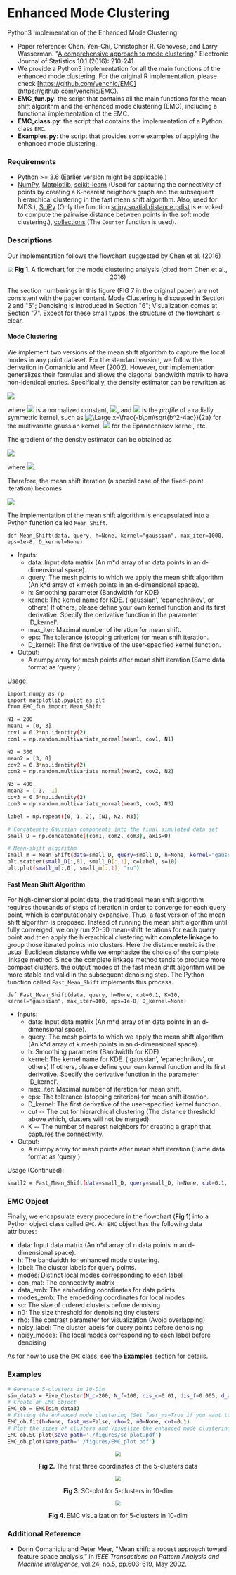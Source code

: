# Enhanced Mode Clustering
Python3 Implementation of the Enhanced Mode Clustering

- Paper reference: Chen, Yen-Chi, Christopher R. Genovese, and Larry Wasserman. "[A comprehensive approach to mode clustering](https://projecteuclid.org/euclid.ejs/1455715961)." Electronic Journal of Statistics 10.1 (2016): 210-241.
- We provide a Python3 implementation for all the main functions of the enhanced mode clustering. For the original R implementation, please check [https://github.com/yenchic/EMC](https://github.com/yenchic/EMC).
- **EMC_fun.py**: the script that contains all the main functions for the mean shift algorithm and the enhanced mode clustering (EMC), including a functional implementation of the EMC.
- **EMC_class.py**: the script that contains the implementation of a Python class `EMC`.
- **Examples.py**: the script that provides some examples of applying the enhanced mode clustering.

### Requirements
- Python >= 3.6 (Earlier version might be applicable.)
- [NumPy](http://www.numpy.org/), [Matplotlib](https://matplotlib.org/), [scikit-learn](https://scikit-learn.org/stable/index.html) (Used for capturing the connectivity of points by creating a K-nearest neighbors graph and the subsequent hierarchical clustering in the fast mean shift algorithm. Also, used for MDS.), [SciPy](https://www.scipy.org/) (Only the function [scipy.spatial.distance.pdist](https://docs.scipy.org/doc/scipy-0.14.0/reference/generated/scipy.spatial.distance.pdist.html) is envoked to compute the pairwise distance between points in the soft mode clustering.), [collections](https://docs.python.org/3.6/library/collections.html) (The `Counter` function is used).

### Descriptions
Our implementation follows the flowchart suggested by Chen et al. (2016)
<p align="center">
<img src="https://github.com/zhangyk8/EMC_Python3/blob/master/figures/flowchart.png" style="zoom:60%" />
 <B>Fig 1. </B>A flowchart for the mode clustering analysis (cited from Chen et al., 2016) 
 </p>
 The section numberings in this figure (FIG 7 in the original paper) are not consistent with the paper content. Mode Clustering is discussed in Section 2 and "5"; Denoising is introduced in Section "6"; Visualization comes at Section "7". Except for these small typos, the structure of the flowchart is clear.

#### Mode Clustering
We implement two versions of the mean shift algorithm to capture the local modes in any point dataset. For the standard version, we follow the derivation in Comaniciu and Meer (2002). However, our implementation generalizes their formulas and allows the diagonal bandwidth matrix to have non-identical entries. Specifically, the density estimator can be rewritten as

<img src="https://latex.codecogs.com/svg.latex?\Large&space;\hat{f}_{K}(\mathbf{x})=\frac{c_{K,d}}{n\det(H)}\sum_{i=1}^nk(||H^{-1}(\mathbf{x}-\mathbf{x}_i)||^2)," />

where 
<img src="https://latex.codecogs.com/svg.latex?\Large&space;c_{K,d}" /> is a normalized constant, <img src="https://latex.codecogs.com/svg.latex?\Large&space;H=diag(h_1,...,h_d)" />, and <img src="https://latex.codecogs.com/svg.latex?\Large&space;k" /> is the _profile_ of a radially symmetric kernel, such as <img src="https://latex.codecogs.com/svg.latex?\Large&space;k(x)=\exp(-x/2)" title="\Large x=\frac{-b\pm\sqrt{b^2-4ac}}{2a}" /> for the multivariate gaussian kernel, <img src="https://latex.codecogs.com/svg.latex?\Large&space;k(x)=(1-x)\cdot\mathbf{1}_{[0,1]}(x)" /> for the Epanechnikov kernel, etc.

The gradient of the density estimator can be obtained as

<img src="https://latex.codecogs.com/svg.latex?\Large&space;\nabla\hat{f}_{K}(\mathbf{x})=\frac{2c_{K,d}}{n\det(H)}\sum_{i=1}^nH^{-1}(\mathbf{x}_i-\mathbf{x})g(||H^{-1}(\mathbf{x}-\mathbf{x}_i)||^2)\\=\frac{2c_{K,d}}{n\det(H)}\left[\sum_{i=1}^ng(||H^{-1}(\mathbf{x}-\mathbf{x}_i||^2)\right]\left[\frac{\sum_{i=1}^nH^{-1}\mathbf{x}_ig(||H^{-1}(\mathbf{x}-\mathbf{x}_i||^2)}{\sum_{i=1}^ng(||H^{-1}(\mathbf{x}-\mathbf{x}_i||^2)}-H^{-1}\mathbf{x}\right]," />

where <img src="https://latex.codecogs.com/svg.latex?\Large&space;g(x)=-k'(x)" />.

Therefore, the mean shift iteration (a special case of the fixed-point iteration) becomes

<img src="https://latex.codecogs.com/svg.latex?\Large&space;y_{j+1}=\frac{\sum_{i=1}^n\mathbf{x}_ig(||H^{-1}(\mathbf{y}_j-\mathbf{x}_i||^2)}{\sum_{i=1}^ng(||H^{-1}(\mathbf{y}_j-\mathbf{x}_i||^2)}\quad\j=1,2,..." />

The implementation of the mean shift algorithm is encapsulated into a Python function called `Mean_Shift`.

`def Mean_Shift(data, query, h=None, kernel="gaussian", max_iter=1000, eps=1e-8, D_kernel=None)`
- Inputs:
  - data: Input data matrix (An m*d array of m data points in an d-dimensional space).
  - query: The mesh points to which we apply the mean shift algorithm (An k*d array of k mesh points in an d-dimensional space).
  - h: Smoothing parameter (Bandwidth for KDE)
  - kernel: The kernel name for KDE. ('gaussian', 'epanechnikov', or others) If others, please define your own kernel function and its first derivative. Specify the derivative function in the parameter 'D_kernel'.
  - max_iter: Maximal number of iteration for mean shift.
  - eps: The tolerance (stopping criterion) for mean shift iteration. 
  - D_kernel: The first derivative of the user-specified kernel function.
- Output:
  - A numpy array for mesh points after mean shift iteration (Same data format as 'query')
  
Usage:
```bash
import numpy as np
import matplotlib.pyplot as plt
from EMC_fun import Mean_Shift

N1 = 200
mean1 = [0, 3]
cov1 = 0.2*np.identity(2)
com1 = np.random.multivariate_normal(mean1, cov1, N1)

N2 = 300
mean2 = [3, 0]
cov2 = 0.3*np.identity(2)
com2 = np.random.multivariate_normal(mean2, cov2, N2)

N3 = 400
mean3 = [-3, -1]
cov3 = 0.5*np.identity(2)
com3 = np.random.multivariate_normal(mean3, cov3, N3)

label = np.repeat([0, 1, 2], [N1, N2, N3])

# Concatenate Gaussian components into the final simulated data set
small_D = np.concatenate((com1, com2, com3), axis=0)

# Mean-shift algorithm
small_m = Mean_Shift(data=small_D, query=small_D, h=None, kernel="gaussian", max_iter=1000, eps=1e-10)
plt.scatter(small_D[:,0], small_D[:,1], c=label, s=10)
plt.plot(small_m[:,0], small_m[:,1], "ro")
```

#### Fast Mean Shift Algorithm
For high-dimensional point data, the traditional mean shift algorithm requires thousands of steps of iteration in order to converge for each query point, which is computationally expansive. Thus, a fast version of the mean shift algorithm is proposed. Instead of running the mean shift algorithm until fully converged, we only run 20-50 mean-shift iterations for each query point and then apply the hierarchical clustering with **complete linkage** to group those iterated points into clusters. Here the distance metric is the usual Euclidean distance while we emphasize the choice of the complete linkage method. Since the complete linkage method tends to produce more compact clusters, the output modes of the fast mean shift algorithm will be more stable and valid in the subsequent denoising step. The Python function called `Fast_Mean_Shift` implements this process.

`def Fast_Mean_Shift(data, query, h=None, cut=0.1, K=10, kernel="gaussian", max_iter=100, eps=1e-8, D_kernel=None)`
- Inputs:
  - data: Input data matrix (An m*d array of m data points in an d-dimensional space).
  - query: The mesh points to which we apply the mean shift algorithm (An k*d array of k mesh points in an d-dimensional space).
  - h: Smoothing parameter (Bandwidth for KDE)
  - kernel: The kernel name for KDE. ('gaussian', 'epanechnikov', or others) If others, please define your own kernel function and its first derivative. Specify the derivative function in the parameter 'D_kernel'.
  - max_iter: Maximal number of iteration for mean shift.
  - eps: The tolerance (stopping criterion) for mean shift iteration. 
  - D_kernel: The first derivative of the user-specified kernel function.
  - cut -- The cut for hierarchical clustering (The distance threshold above which, clusters will not be merged).
  - K -- The number of nearest neighbors for creating a graph that captures the connectivity.
- Output:
  - A numpy array for mesh points after mean shift iteration (Same data format as 'query')

Usage (Continued): 
```bash
small2 = Fast_Mean_Shift(data=small_D, query=small_D, h=None, cut=0.1, K=10, kernel="gaussian", max_iter=20, eps=1e-7)
```

### EMC Object
Finally, we encapsulate every procedure in the flowchart (**Fig 1**) into a Python object class called `EMC`. An `EMC` object has the following data attributes:
- data: Input data matrix (An n*d array of n data points in an d-dimensional space).
- h: The bandwidth for enhanced mode clustering.
- label: The cluster labels for query points.
- modes: Distinct local modes corresponding to each label
- con_mat: The connectivity matrix
- data_emb: The embedding coordinates for data points
- modes_emb: The embedding coordinates for local modes
- sc: The size of ordered clusters before denoising
- n0: The size threshold for denoising tiny clusters
- rho: The contrast parameter for visualization (Avoid overlapping)
- noisy_label: The cluster labels for query points before denoising
- noisy_modes: The local modes corresponding to each label before denoising

As for how to use the `EMC` class, see the **Examples** section for details.

### Examples
```bash
# Generate 5-clusters in 10-Dim
sim_data3 = Five_Cluster(N_c=200, N_f=100, dis_c=0.01, dis_f=0.005, d_add=7)
# Create an EMC object
EMC_ob = EMC(sim_data3)
# Fitting the enhanced mode clustering (Set fast_ms=True if you want to use a fast mean shift algorithm via hierarchical clustering)
EMC_ob.fit(h=None, fast_ms=False, rho=2, n0=None, cut=0.1)
# Plot the sizes of clusters and Visualize the enhanced mode clustering
EMC_ob.SC_plot(save_path='./figures/sc_plot.pdf')
EMC_ob.plot(save_path='./figures/EMC_plot.pdf')
```
<p align="center">
<img src="https://github.com/zhangyk8/EMC_Python3/blob/master/figures/5clusters.jpg" style="zoom:70%" />
 <p align="center">
 <B>Fig 2. </B>The first three coordinates of the 5-clusters data

<p align="center">
<img src="https://github.com/zhangyk8/EMC_Python3/blob/master/figures/sc_plot.jpg" style="zoom:70%" />
 </p>
 <p align="center">
 <B>Fig 3. </B>SC-plot for 5-clusters in 10-dim 
 </p>
 
 <p align="center">
<img src="https://github.com/zhangyk8/EMC_Python3/blob/master/figures/EMC_plot.jpg" style="zoom:70%" />
 </p>
 <p align="center">
 <B>Fig 4. </B>EMC visualization for 5-clusters in 10-dim 
 </p>


### Additional Reference
- Dorin Comaniciu and Peter Meer, "Mean shift: a robust approach toward feature space analysis," in _IEEE Transactions on Pattern Analysis and Machine Intelligence_, vol.24, no.5, pp.603-619, May 2002.
